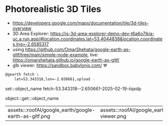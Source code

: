 # Photorealistic 3D Tiles

- https://developers.google.com/maps/documentation/tile/3d-tiles-overview
- 3D Area Explorer: https://js-3d-area-explorer-demo-dev-t6a6o7lkja-uc.a.run.app/#location.coordinates.lat=53.4044838&location.coordinates.lng=-2.6585317
- using https://github.com/OmarShehata/google-earth-as-gltf/tree/main/simple-node-example, live: https://omarshehata.github.io/google-earth-as-gltf/
- glb viewer: https://sandbox.babylonjs.com/ ⚒️

```bash
@gearth fetch \
	lat=53.343318,lon=-2.650661,upload -
```

set:::object_name fetch-53.343318--2.650661-2025-02-19-iiqxdp

object:::get:::object_name

| | |
|-|-|
| assets:::roofAI/google_earth/google-earth-as-gltf.png | assets:::roofAI/google_earth/glb-viewer.png |